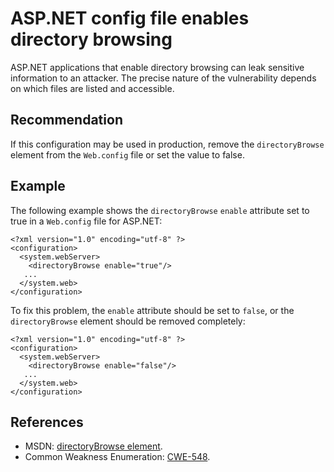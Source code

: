 # ASP.NET config file enables directory browsing
ASP.NET applications that enable directory browsing can leak sensitive information to an attacker. The precise nature of the vulnerability depends on which files are listed and accessible.


## Recommendation
If this configuration may be used in production, remove the `directoryBrowse` element from the `Web.config` file or set the value to false.


## Example
The following example shows the `directoryBrowse` `enable` attribute set to true in a `Web.config` file for ASP.NET:


```none
<?xml version="1.0" encoding="utf-8" ?>
<configuration>
  <system.webServer>
    <directoryBrowse enable="true"/>
   ...
  </system.web>
</configuration>
```
To fix this problem, the `enable` attribute should be set to `false`, or the `directoryBrowse` element should be removed completely:


```none
<?xml version="1.0" encoding="utf-8" ?>
<configuration>
  <system.webServer>
    <directoryBrowse enable="false"/>
   ...
  </system.web>
</configuration>
```

## References
* MSDN: [directoryBrowse element](https://msdn.microsoft.com/en-us/library/ms691327(v=vs.90).aspx).
* Common Weakness Enumeration: [CWE-548](https://cwe.mitre.org/data/definitions/548.html).
